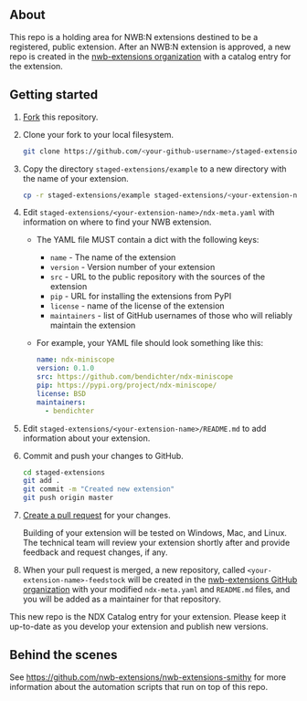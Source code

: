 ## About
This repo is a holding area for NWB:N extensions destined to be a registered, public 
extension. After an NWB:N extension is approved, a new repo is created in the 
[nwb-extensions organization](https://github.com/nwb-extensions) with a catalog
entry for the extension.

## Getting started

1. [Fork](https://help.github.com/en/articles/fork-a-repo) this repository.

2. Clone your fork to your local filesystem.

    ```bash
    git clone https://github.com/<your-github-username>/staged-extensions.git
    ```

2. Copy the directory `staged-extensions/example` to a new directory
with the name of your extension.

    ```bash
    cp -r staged-extensions/example staged-extensions/<your-extension-name>
    ```

3. Edit `staged-extensions/<your-extension-name>/ndx-meta.yaml`
with information on where to find your NWB extension.
    - The YAML file MUST contain a dict with the following keys:
      - `name` - The name of the extension
      - `version` - Version number of your extension
      - `src` - URL to the public repository with the sources of the extension
      - `pip` - URL for installing the extensions from PyPI
      - `license` - name of the license of the extension
      - `maintainers` - list of GitHub
      usernames of those who will reliably maintain the extension
      
    - For example, your YAML file should look something like this:
        ```yaml
        name: ndx-miniscope
        version: 0.1.0
        src: https://github.com/bendichter/ndx-miniscope
        pip: https://pypi.org/project/ndx-miniscope/
        license: BSD
        maintainers:
          - bendichter
        ```

4. Edit `staged-extensions/<your-extension-name>/README.md`
to add information about your extension.

5. Commit and push your changes to GitHub. 

    ```bash
    cd staged-extensions
    git add .
    git commit -m "Created new extension"
    git push origin master
    ```

5. [Create a pull request](https://help.github.com/en/articles/creating-a-pull-request) for your changes. 

    Building of your extension will be tested on Windows,
Mac, and Linux. The technical team will review your extension shortly after
and provide feedback and request changes, if any.

6. When your pull request is merged, a new repository, called
`<your-extension-name>-feedstock` will be created in the [nwb-extensions
GitHub organization](https://github.com/nwb-extensions) with your 
modified `ndx-meta.yaml` and `README.md` files, 
and you will be added as a maintainer for that repository. 

  This new repo is the NDX Catalog entry for your extension. Please keep it up-to-date as you
develop your extension and publish new versions. 

## Behind the scenes

See https://github.com/nwb-extensions/nwb-extensions-smithy for more information
about the automation scripts that run on top of this repo.

